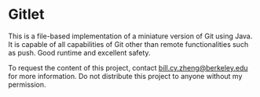 # Gitlet
This is a file-based implementation of a miniature version of Git using Java. It is capable of all capabilities of Git other than remote functionalities such as push. Good runtime and excellent safety.

To request the content of this project, contact bill.cy.zheng@berkeley.edu for more information. Do not distribute this project to anyone without my permission.
